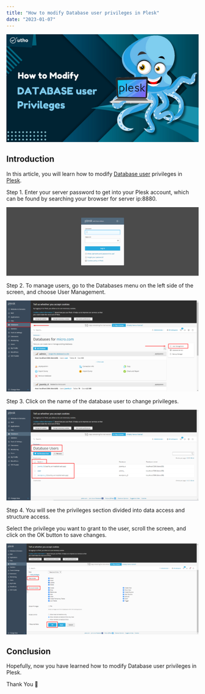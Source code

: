 ```yaml
---
title: "How to modify Database user privileges in Plesk"
date: "2023-01-07"
---
```


![How to modify Database user privileges in Plesk](images/How-to-modify-Database-user-privileges-in-Plesk_utho.jpg)

## Introduction

In this article, you will learn how to modify [Database user](https://utho.com/docs/tutorial/how-to-manage-user-roles-in-plesk/) privileges in [Plesk](https://en.wikipedia.org/wiki/Plesk).

Step 1. Enter your server password to get into your Plesk account, which can be found by searching your browser for server ip:8880.

![command output](images/image-679-1024x367.png)

Step 2. To manage users, go to the Databases menu on the left side of the screen, and choose User Management.

![modify Database user privileges in Plesk](images/image-742-1024x484.png)

Step 3. Click on the name of the database user to change privileges.

![modify Database user privileges in Plesk](images/image-743-1024x485.png)

Step 4. You will see the privileges section divided into data access and structure access.

Select the privilege you want to grant to the user, scroll the screen, and click on the OK button to save changes.

![Command output](images/image-744-1024x484.png)

## Conclusion

Hopefully, now you have learned how to modify Database user privileges in Plesk.

Thank You 🙂
